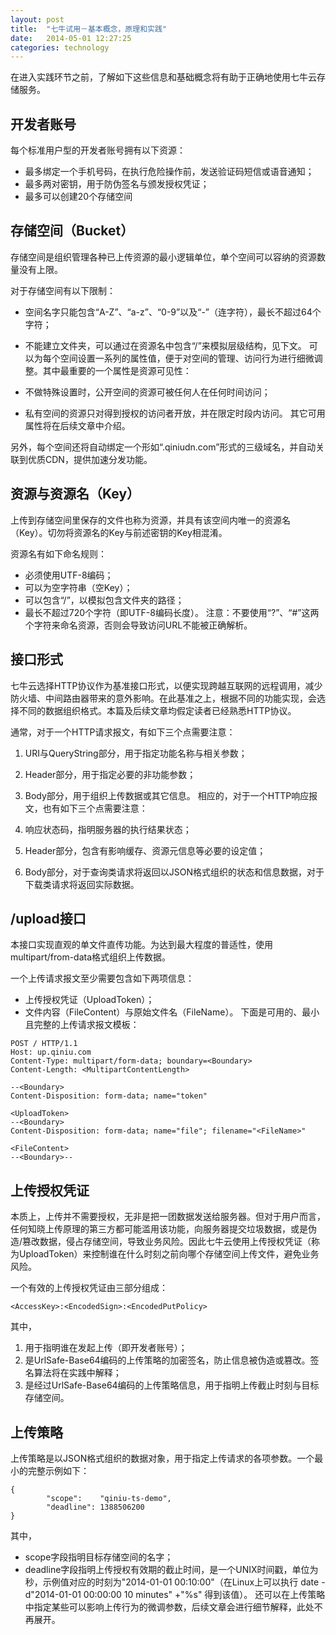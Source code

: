 ```yaml
---
layout: post
title:  "七牛试用－基本概念，原理和实践"
date:   2014-05-01 12:27:25
categories: technology
---
```


在进入实践环节之前，了解如下这些信息和基础概念将有助于正确地使用七牛云存储服务。

## 开发者账号

每个标准用户型的开发者账号拥有以下资源：

* 最多绑定一个手机号码，在执行危险操作前，发送验证码短信或语音通知；
* 最多两对密钥，用于防伪签名与颁发授权凭证；
* 最多可以创建20个存储空间

## 存储空间（Bucket）

存储空间是组织管理各种已上传资源的最小逻辑单位，单个空间可以容纳的资源数量没有上限。

对于存储空间有以下限制：

* 空间名字只能包含“A-Z”、“a-z”、“0-9”以及“-”（连字符），最长不超过64个字符；
* 不能建立文件夹，可以通过在资源名中包含“/”来模拟层级结构，见下文。
可以为每个空间设置一系列的属性值，便于对空间的管理、访问行为进行细微调整。其中最重要的一个属性是资源可见性：

* 不做特殊设置时，公开空间的资源可被任何人在任何时间访问；
* 私有空间的资源只对得到授权的访问者开放，并在限定时段内访问。
其它可用属性将在后续文章中介绍。

另外，每个空间还将自动绑定一个形如“.qiniudn.com”形式的三级域名，并自动关联到优质CDN，提供加速分发功能。

## 资源与资源名（Key）

上传到存储空间里保存的文件也称为资源，并具有该空间内唯一的资源名（Key）。切勿将资源名的Key与前述密钥的Key相混淆。

资源名有如下命名规则：

* 必须使用UTF-8编码；
* 可以为空字符串（空Key）；
* 可以包含“/”，以模拟包含文件夹的路径；
* 最长不超过720个字符（即UTF-8编码长度）。
注意：不要使用“?”、“#”这两个字符来命名资源，否则会导致访问URL不能被正确解析。

## 接口形式

七牛云选择HTTP协议作为基准接口形式，以便实现跨越互联网的远程调用，减少防火墙、中间路由器带来的意外影响。在此基准之上，根据不同的功能实现，会选择不同的数据组织格式。本篇及后续文章均假定读者已经熟悉HTTP协议。

通常，对于一个HTTP请求报文，有如下三个点需要注意：

1. URI与QueryString部分，用于指定功能名称与相关参数；
2. Header部分，用于指定必要的非功能参数；
3. Body部分，用于组织上传数据或其它信息。
相应的，对于一个HTTP响应报文，也有如下三个点需要注意：

1. 响应状态码，指明服务器的执行结果状态；
2. Header部分，包含有影响缓存、资源元信息等必要的设定值；
3. Body部分，对于查询类请求将返回以JSON格式组织的状态和信息数据，对于下载类请求将返回实际数据。

## /upload接口

本接口实现直观的单文件直传功能。为达到最大程度的普适性，使用multipart/from-data格式组织上传数据。

一个上传请求报文至少需要包含如下两项信息：

* 上传授权凭证（UploadToken）；
* 文件内容（FileContent）与原始文件名（FileName）。
下面是可用的、最小且完整的上传请求报文模板：

```
POST / HTTP/1.1
Host: up.qiniu.com
Content-Type: multipart/form-data; boundary=<Boundary>
Content-Length: <MultipartContentLength>

--<Boundary>
Content-Disposition: form-data; name="token"

<UploadToken>
--<Boundary>
Content-Disposition: form-data; name="file"; filename="<FileName>"

<FileContent>
--<Boundary>--
```

## 上传授权凭证

本质上，上传并不需要授权，无非是把一团数据发送给服务器。但对于用户而言，任何知晓上传原理的第三方都可能滥用该功能，向服务器提交垃圾数据，或是伪造/篡改数据，侵占存储空间，导致业务风险。因此七牛云使用上传授权凭证（称为UploadToken）来控制谁在什么时刻之前向哪个存储空间上传文件，避免业务风险。

一个有效的上传授权凭证由三部分组成：

```
<AccessKey>:<EncodedSign>:<EncodedPutPolicy>
```

其中，

1. <AccessKey>用于指明谁在发起上传（即开发者账号）；
2. <EncodedSign>是UrlSafe-Base64编码的上传策略的加密签名，防止信息被伪造或篡改。签名算法将在实践中解释；
3. <EncodedPutPolicy>是经过UrlSafe-Base64编码的上传策略信息，用于指明上传截止时刻与目标存储空间。

## 上传策略

上传策略是以JSON格式组织的数据对象，用于指定上传请求的各项参数。一个最小的完整示例如下：

```
{
        "scope":    "qiniu-ts-demo",
        "deadline": 1388506200
}
```

其中，

* scope字段指明目标存储空间的名字；
* deadline字段指明上传授权有效期的截止时间，是一个UNIX时间戳，单位为秒，示例值对应的时刻为"2014-01-01 00:10:00"（在Linux上可以执行 date -d"2014-01-01 00:00:00 10 minutes" +"%s" 得到该值）。
还可以在上传策略中指定某些可以影响上传行为的微调参数，后续文章会进行细节解释，此处不再展开。
